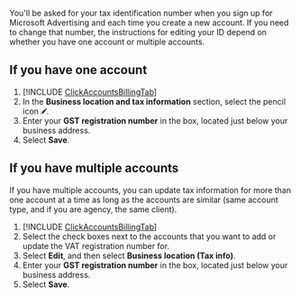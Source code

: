 You'll be asked for your tax identification number when you sign up for Microsoft Advertising and each time you create a new account. If you need to change that number, the instructions for editing your ID depend on whether you have one account or multiple accounts.

## If you have one account
1. [!INCLUDE [ClickAccountsBillingTab](./ClickAccountsBillingTab.md)]
1. In the **Business location and tax information** section, select the pencil icon ![pencil icon](../../images/BA_icon_edit.png).
1. Enter your **GST registration number** in the box, located just below your business address.
1. Select **Save**.

## If you have multiple accounts
If you have multiple accounts, you can update tax information for more than one account at a time as long as the accounts are similar (same account type, and if you are agency, the same client).

1. [!INCLUDE [ClickAccountsBillingTab](./ClickAccountsBillingTab.md)]
1. Select the check boxes next to the accounts that you want to add or update the VAT registration number for.
1. Select **Edit**, and then select **Business location (Tax info)**.
1. Enter your **GST registration number** in the box, located just below your business address.
1. Select **Save**.



